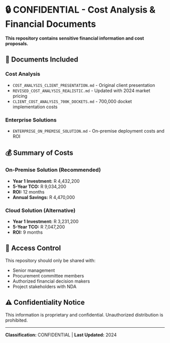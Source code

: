 # 🔒 CONFIDENTIAL - Cost Analysis & Financial Documents

**This repository contains sensitive financial information and cost proposals.**

## 📁 Documents Included

### Cost Analysis
- `COST_ANALYSIS_CLIENT_PRESENTATION.md` - Original client presentation
- `REVISED_COST_ANALYSIS_REALISTIC.md` - Updated with 2024 market pricing
- `CLIENT_COST_ANALYSIS_700K_DOCKETS.md` - 700,000 docket implementation costs

### Enterprise Solutions
- `ENTERPRISE_ON_PREMISE_SOLUTION.md` - On-premise deployment costs and ROI

## 💰 Summary of Costs

### On-Premise Solution (Recommended)
- **Year 1 Investment:** R 4,432,200
- **5-Year TCO:** R 9,034,200
- **ROI:** 12 months
- **Annual Savings:** R 4,470,000

### Cloud Solution (Alternative)
- **Year 1 Investment:** R 3,231,200
- **5-Year TCO:** R 7,047,200
- **ROI:** 9 months

## 🔐 Access Control

This repository should only be shared with:
- Senior management
- Procurement committee members
- Authorized financial decision makers
- Project stakeholders with NDA

## ⚠️ Confidentiality Notice

This information is proprietary and confidential. Unauthorized distribution is prohibited.

---

**Classification:** CONFIDENTIAL | **Last Updated:** 2024